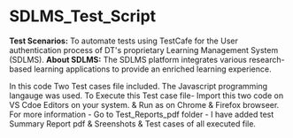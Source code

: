 # SDLMS_Test_Script
**Test Scenarios:** To automate tests using TestCafe for the User authentication process of DT's proprietary Learning Management System (SDLMS). 
**About SDLMS:** The SDLMS platform integrates various research-based learning applications to provide an enriched learning experience.

In this code Two Test cases file included. The Javascript programming langauge was used.
To Execute this Test case file-  Import this two code on VS Cdoe Editors on your system. & Run as on Chrome & Firefox browseer.
For more information -  Go to Test_Reports_pdf folder - I have added test Summary Report pdf & Sreenshots & Test cases of all executed file.
 
